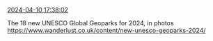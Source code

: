 [2024-04-10 17:38:02](https://mstdn.social/@hill_wanderer/112248139437412140)

The 18 new UNESCO Global Geoparks for 2024, in photos <a href="https://www.wanderlust.co.uk/content/new-unesco-geoparks-2024/" target="_blank" rel="nofollow noopener noreferrer" translate="no">https://www.wanderlust.co.uk/content/new-unesco-geoparks-2024/</a>